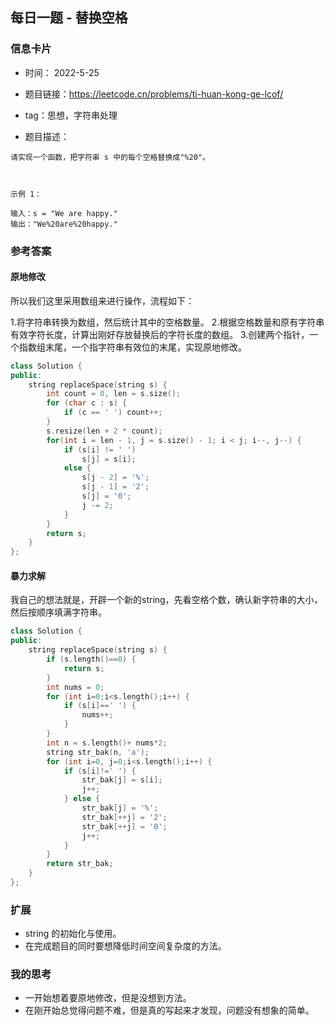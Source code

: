 ## 每日一题 - 替换空格
### 信息卡片 

- 时间： 2022-5-25
- 题目链接：https://leetcode.cn/problems/ti-huan-kong-ge-lcof/
- tag：思想，字符串处理

- 题目描述：

```
请实现一个函数，把字符串 s 中的每个空格替换成"%20"。

 

示例 1：

输入：s = "We are happy."
输出："We%20are%20happy."

```


### 参考答案
#### 原地修改
所以我们这里采用数组来进行操作，流程如下：

1.将字符串转换为数组，然后统计其中的空格数量。
2.根据空格数量和原有字符串有效字符长度，计算出刚好存放替换后的字符长度的数组。
3.创建两个指针，一个指数组末尾，一个指字符串有效位的末尾，实现原地修改。

```C++
class Solution {
public:
    string replaceSpace(string s) {
        int count = 0, len = s.size();
        for (char c : s) {
            if (c == ' ') count++;
        }
        s.resize(len + 2 * count);
        for(int i = len - 1, j = s.size() - 1; i < j; i--, j--) {
            if (s[i] != ' ')
                s[j] = s[i];
            else {
                s[j - 2] = '%';
                s[j - 1] = '2';
                s[j] = '0';
                j -= 2;
            }
        }
        return s;
    }
};
```

#### 暴力求解
我自己的想法就是，开辟一个新的string，先看空格个数，确认新字符串的大小，然后按顺序填满字符串。

```C++
class Solution {
public:
    string replaceSpace(string s) {
        if (s.length()==0) {
            return s;
        }
        int nums = 0;
        for (int i=0;i<s.length();i++) {
            if (s[i]==' ') {
                nums++;
            }
        }
        int n = s.length()+ nums*2;
        string str_bak(n, 'a');
        for (int i=0, j=0;i<s.length();i++) {
            if (s[i]!=' ') {
                str_bak[j] = s[i];
                j++;
            } else {
                str_bak[j] = '%';
                str_bak[++j] = '2';
                str_bak[++j] = '0';
                j++;
            }
        }
        return str_bak;
    }
};
```

### 扩展
  - string 的初始化与使用。
  - 在完成题目的同时要想降低时间空间复杂度的方法。
### 我的思考
  - 一开始想着要原地修改，但是没想到方法。
  - 在刚开始总觉得问题不难，但是真的写起来才发现，问题没有想象的简单。

